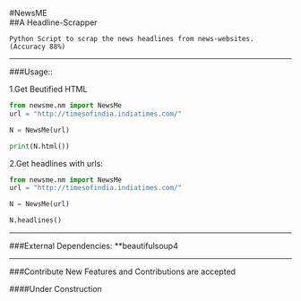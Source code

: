 #NewsME  
##A Headline-Scrapper

`Python Script to scrap the news headlines from news-websites. (Accuracy 88%)`

***
###Usage::

1.Get Beutified HTML
```python
from newsme.nm import NewsMe
url = "http://timesofindia.indiatimes.com/"

N = NewsMe(url)

print(N.html())

```

2.Get headlines with urls:
```python
from newsme.nm import NewsMe
url = "http://timesofindia.indiatimes.com/"

N = NewsMe(url)

N.headlines()

```

***
###External Dependencies:
**beautifulsoup4

***
###Contribute
New Features and Contributions are accepted

####Under Construction
